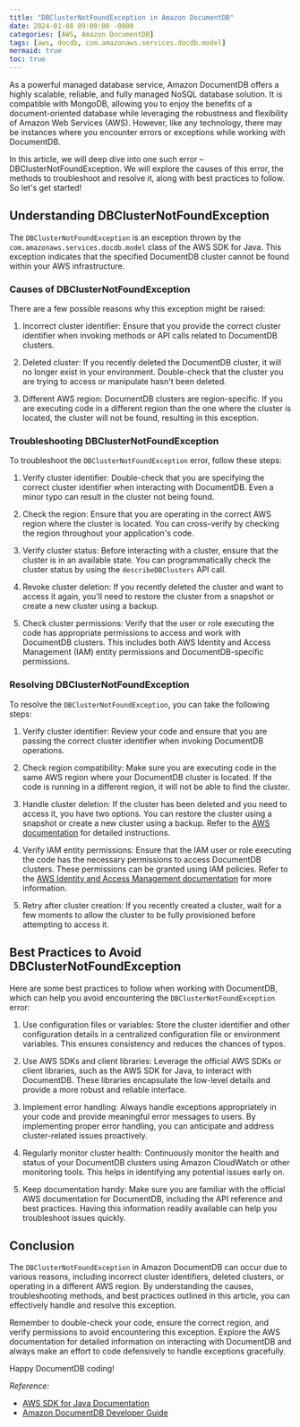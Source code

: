 ```yaml
---
title: "DBClusterNotFoundException in Amazon DocumentDB"
date: 2024-01-08 09:00:00 -0000
categories: [AWS, Amazon DocumentDB]
tags: [aws, docdb, com.amazonaws.services.docdb.model]
mermaid: true
toc: true
---
```



As a powerful managed database service, Amazon DocumentDB offers a highly scalable, reliable, and fully managed NoSQL database solution. It is compatible with MongoDB, allowing you to enjoy the benefits of a document-oriented database while leveraging the robustness and flexibility of Amazon Web Services (AWS). However, like any technology, there may be instances where you encounter errors or exceptions while working with DocumentDB.

In this article, we will deep dive into one such error – DBClusterNotFoundException. We will explore the causes of this error, the methods to troubleshoot and resolve it, along with best practices to follow. So let's get started!

## Understanding DBClusterNotFoundException

The `DBClusterNotFoundException` is an exception thrown by the `com.amazonaws.services.docdb.model` class of the AWS SDK for Java. This exception indicates that the specified DocumentDB cluster cannot be found within your AWS infrastructure.

### Causes of DBClusterNotFoundException

There are a few possible reasons why this exception might be raised:

1. Incorrect cluster identifier: Ensure that you provide the correct cluster identifier when invoking methods or API calls related to DocumentDB clusters.

2. Deleted cluster: If you recently deleted the DocumentDB cluster, it will no longer exist in your environment. Double-check that the cluster you are trying to access or manipulate hasn't been deleted.

3. Different AWS region: DocumentDB clusters are region-specific. If you are executing code in a different region than the one where the cluster is located, the cluster will not be found, resulting in this exception.

### Troubleshooting DBClusterNotFoundException

To troubleshoot the `DBClusterNotFoundException` error, follow these steps:

1. Verify cluster identifier: Double-check that you are specifying the correct cluster identifier when interacting with DocumentDB. Even a minor typo can result in the cluster not being found.

2. Check the region: Ensure that you are operating in the correct AWS region where the cluster is located. You can cross-verify by checking the region throughout your application's code.

3. Verify cluster status: Before interacting with a cluster, ensure that the cluster is in an available state. You can programmatically check the cluster status by using the `describeDBClusters` API call.

4. Revoke cluster deletion: If you recently deleted the cluster and want to access it again, you'll need to restore the cluster from a snapshot or create a new cluster using a backup.

5. Check cluster permissions: Verify that the user or role executing the code has appropriate permissions to access and work with DocumentDB clusters. This includes both AWS Identity and Access Management (IAM) entity permissions and DocumentDB-specific permissions.

### Resolving DBClusterNotFoundException

To resolve the `DBClusterNotFoundException`, you can take the following steps:

1. Verify cluster identifier: Review your code and ensure that you are passing the correct cluster identifier when invoking DocumentDB operations.

2. Check region compatibility: Make sure you are executing code in the same AWS region where your DocumentDB cluster is located. If the code is running in a different region, it will not be able to find the cluster.

3. Handle cluster deletion: If the cluster has been deleted and you need to access it, you have two options. You can restore the cluster using a snapshot or create a new cluster using a backup. Refer to the [AWS documentation](https://docs.aws.amazon.com/documentdb/latest/developerguide/backup-restore-database.html) for detailed instructions.

4. Verify IAM entity permissions: Ensure that the IAM user or role executing the code has the necessary permissions to access DocumentDB clusters. These permissions can be granted using IAM policies. Refer to the [AWS Identity and Access Management documentation](https://docs.aws.amazon.com/IAM/latest/UserGuide/introduction.html) for more information.

5. Retry after cluster creation: If you recently created a cluster, wait for a few moments to allow the cluster to be fully provisioned before attempting to access it.

## Best Practices to Avoid DBClusterNotFoundException

Here are some best practices to follow when working with DocumentDB, which can help you avoid encountering the `DBClusterNotFoundException` error:

1. Use configuration files or variables: Store the cluster identifier and other configuration details in a centralized configuration file or environment variables. This ensures consistency and reduces the chances of typos.

2. Use AWS SDKs and client libraries: Leverage the official AWS SDKs or client libraries, such as the AWS SDK for Java, to interact with DocumentDB. These libraries encapsulate the low-level details and provide a more robust and reliable interface.

3. Implement error handling: Always handle exceptions appropriately in your code and provide meaningful error messages to users. By implementing proper error handling, you can anticipate and address cluster-related issues proactively.

4. Regularly monitor cluster health: Continuously monitor the health and status of your DocumentDB clusters using Amazon CloudWatch or other monitoring tools. This helps in identifying any potential issues early on.

5. Keep documentation handy: Make sure you are familiar with the official AWS documentation for DocumentDB, including the API reference and best practices. Having this information readily available can help you troubleshoot issues quickly.

## Conclusion

The `DBClusterNotFoundException` in Amazon DocumentDB can occur due to various reasons, including incorrect cluster identifiers, deleted clusters, or operating in a different AWS region. By understanding the causes, troubleshooting methods, and best practices outlined in this article, you can effectively handle and resolve this exception.

Remember to double-check your code, ensure the correct region, and verify permissions to avoid encountering this exception. Explore the AWS documentation for detailed information on interacting with DocumentDB and always make an effort to code defensively to handle exceptions gracefully.

Happy DocumentDB coding!

*Reference:*
- [AWS SDK for Java Documentation](https://docs.aws.amazon.com/sdk-for-java/latest/developer-guide/home.html)
- [Amazon DocumentDB Developer Guide](https://docs.aws.amazon.com/documentdb/latest/developerguide/)
